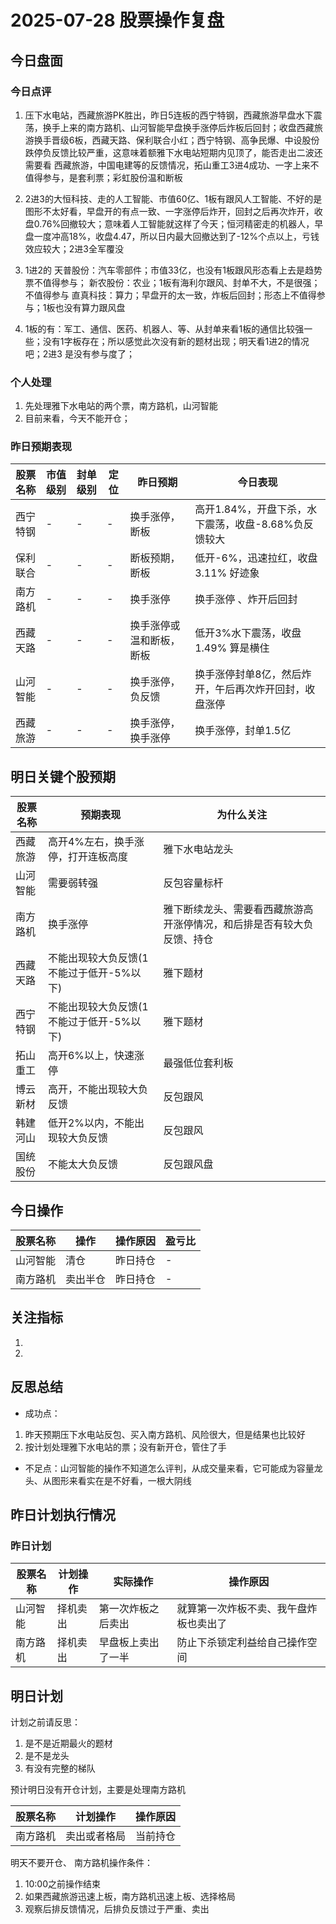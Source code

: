 # 2025-07-28 股票操作复盘

## 今日盘面
### 今日点评
1. 压下水电站，西藏旅游PK胜出，昨日5连板的西宁特钢，西藏旅游早盘水下震荡，换手上来的南方路机、山河智能早盘换手涨停后炸板后回封；收盘西藏旅游换手晋级6板，西藏天路、保利联合小红；西宁特钢、高争民爆、中设股份跌停负反馈比较严重，这意味着额雅下水电站短期内见顶了，能否走出二波还需要看 西藏旅游，中国电建等的反馈情况，拓山重工3进4成功、一字上来不值得参与，是套利票；彩虹股份温和断板
2. 2进3的大恒科技、走的人工智能、市值60亿、1板有跟风人工智能、不好的是图形不太好看，早盘开的有点一致、一字涨停后炸开，回封之后再次炸开，收盘0.76%回撤较大；意味着人工智能就这样了今天；恒河精密走的机器人，早盘一度冲高18%，收盘4.47，所以日内最大回撤达到了-12%个点以上，亏钱效应较大；2进3全军覆没

3. 1进2的 天普股份：汽车零部件；市值33亿，也没有1板跟风形态看上去是趋势票不值得参与；
新农股份：农业；1板有海利尔跟风、封单不大，不是很强；不值得参与
直真科技：算力；早盘开的太一致，炸板后回封；形态上不值得参与；1板也没有算力跟风盘
4. 1板的有：军工、通信、医药、机器人、等、从封单来看1板的通信比较强一些；没有1字板存在；所以感觉此次没有新的题材出现；明天看1进2的情况吧；2进3 是没有参与度了；
### 个人处理
1. 先处理雅下水电站的两个票，南方路机，山河智能
2. 目前来看，今天不能开仓；
### 昨日预期表现

| 股票名称 | 市值级别 | 封单级别 | 定位 | 昨日预期 | 今日表现 |
|---------|----------|----------|------|----------|----------|
| 西宁特钢 | - | - | - | 换手涨停，断板 | 高开1.84%，开盘下杀，水下震荡，收盘-8.68%负反馈较大 |
| 保利联合 | - | - | - | 断板预期，断板 | 低开-6%，迅速拉红，收盘3.11% 好迹象|
| 南方路机 | - | - | - | 换手涨停 | 换手涨停 、炸开后回封|
| 西藏天路 | - | - | - | 换手涨停或温和断板，断板 | 低开3%水下震荡，收盘1.49% 算是横住 |
| 山河智能 | - | - | - | 换手涨停，负反馈 | 换手涨停封单8亿，然后炸开，午后再次炸开回封，收盘涨停 |
| 西藏旅游 | - | - | - | 换手涨停，换手涨停 | 换手涨停，封单1.5亿 |

## 明日关键个股预期
| 股票名称 | 预期表现 | 为什么关注 |
|---------|----------|------------|
| 西藏旅游 | 高开4%左右，换手涨停，打开连板高度 | 雅下水电站龙头 |
| 山河智能 | 需要弱转强 | 反包容量标杆 |
| 南方路机 | 换手涨停 | 雅下断续龙头、需要看西藏旅游高开涨停情况，和后排是否有较大负反馈、持仓 |
| 西藏天路 | 不能出现较大负反馈(1不能过于低开-5%以下) | 雅下题材 |
| 西宁特钢 | 不能出现较大负反馈(1不能过于低开-5%以下) | 雅下题材 |
| 拓山重工 | 高开6%以上，快速涨停 | 最强低位套利板 |
| 博云新材 | 高开，不能出现较大负反馈 | 反包跟风 |
| 韩建河山 | 低开2%以内，不能出现较大负反馈 | 反包跟风 |
| 国统股份 | 不能太大负反馈 | 反包跟风盘 |



## 今日操作

| 股票名称 | 操作 | 操作原因 | 盈亏比 |
|---------|------|----------|--------|
| 山河智能 | 清仓 | 昨日持仓 | - | -6%
| 南方路机 | 卖出半仓 | 昨日持仓 | - |10%


## 关注指标
1. 
2. 

## 反思总结
- 成功点：
1. 昨天预期压下水电站反包、买入南方路机、风险很大，但是结果也比较好
2. 按计划处理雅下水电站的票；没有新开仓，管住了手
- 不足点：山河智能的操作不知道怎么评判，从成交量来看，它可能成为容量龙头、从图形来看实在是不好看，一根大阴线

## 昨日计划执行情况
### 昨日计划

| 股票名称 | 计划操作 | 实际操作 |操作原因|
|---|---|---|---|
| 山河智能 | 择机卖出 | 第一次炸板之后卖出|就算第一次炸板不卖、我午盘炸板也卖出了
| 南方路机 | 择机卖出 |早盘板上卖出了一半|防止下杀锁定利益给自己操作空间


## 明日计划
计划之前请反思：
1. 是不是近期最火的题材
2. 是不是龙头
3. 有没有完整的梯队

预计明日没有开仓计划，主要是处理南方路机

|股票名称|计划操作|操作原因|
|---|---|---|
|南方路机|卖出或者格局|当前持仓

明天不要开仓、
南方路机操作条件：
1. 10:00之前操作结束
2. 如果西藏旅游迅速上板，南方路机迅速上板、选择格局
3. 观察后排反馈情况，后排负反馈过于严重、卖出
